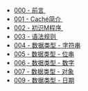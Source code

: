 <!-- - 药房药库
  - [简介](简介.md)
  - [代码规范](代码规范.md)
  - [前端规范](前端代码规范.md)
  - [些许链接](博客链接.md)
  - [UI](UI.md) -->


- [000&nbsp;-&nbsp;前言&nbsp;](第0讲_前言.md)
- [001&nbsp;-&nbsp;Caché简介&nbsp;](第1讲_Caché_简介.md)
- [002&nbsp;-&nbsp;初识M程序&nbsp;](第2讲_初识M程序.md)
- [003&nbsp;-&nbsp;语法规则&nbsp;](第3讲_语法规则.md)
- [004&nbsp;-&nbsp;数据类型&nbsp;-&nbsp;字符串](第4讲_数据类型_字符串.md)
- [005&nbsp;-&nbsp;数据类型&nbsp;-&nbsp;位串](第5讲_数据类型_位串.md)
- [006&nbsp;-&nbsp;数据类型&nbsp;-&nbsp;数字](第6讲_数据类型_数字.md)
- [007&nbsp;-&nbsp;数据类型&nbsp;-&nbsp;对象](第7讲_数据类型_对象.md)
- [009&nbsp;-&nbsp;数据类型&nbsp;-&nbsp;日期](第9讲_数据类型_日期.md)
